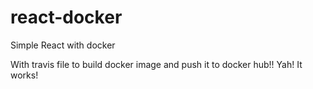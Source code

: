 # react-docker
Simple React with docker

With travis file to build docker image and push it to docker hub!! Yah! It works!
